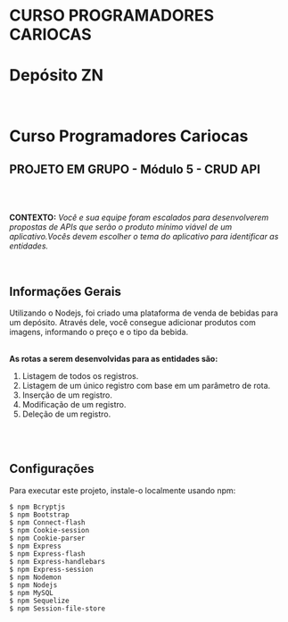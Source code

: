 <h1>CURSO PROGRAMADORES CARIOCAS</h1>

<h1> Depósito ZN </h1>
<br>

<h1>Curso Programadores Cariocas</h1>

<h2>PROJETO EM GRUPO - Módulo 5 - CRUD API</h2>

<br><br>

<b>CONTEXTO:</b> <i>Você e sua equipe foram escalados para desenvolverem
propostas de APIs que serão o produto mínimo viável de um
aplicativo.Vocês devem escolher o tema do aplicativo para
identificar as entidades.</i><br>

<br>

## Informações Gerais
Utilizando o Nodejs, foi criado uma plataforma de venda de bebidas para um depósito. Através dele, você consegue adicionar produtos com imagens, informando o preço e o tipo da bebida.<br><br>

<b>As rotas a serem desenvolvidas para as entidades são:</b>
    <ol>
       <li>Listagem de todos os registros.</li>
       <li>Listagem de um único registro com base em um parâmetro de rota.</li>
       <li>Inserção de um registro.</li>
	<li>Modificação de um registro.</li>
	<li>Deleção de um registro.</li>
    </ol>
<br><br>
	
## Configurações

Para executar este projeto, instale-o localmente usando npm:

```
$ npm Bcryptjs
$ npm Bootstrap
$ npm Connect-flash
$ npm Cookie-session
$ npm Cookie-parser
$ npm Express
$ npm Express-flash
$ npm Express-handlebars
$ npm Express-session
$ npm Nodemon
$ npm Nodejs
$ npm MySQL
$ npm Sequelize
$ npm Session-file-store


